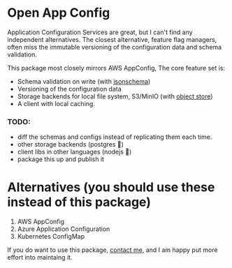 # Open App Config

Application Configuration Services are great, but I can't find any independent alternatives. The closest alternative, feature flag managers, often miss the immutable versioning of the configuration data and schema validation.

 This package most closely mirrors AWS AppConfig, The core feature set is:
- Schema validation on write (with [jsonschema](https://crates.io/crates/jsonschema))
- Versioning of the configuration data
- Storage backends for local file system, S3/MinIO (with [object store](https://crates.io/crates/object_store))
- A client with local caching.

### TODO:
- diff the schemas and configs instead of replicating them each time.
- other storage backends (postgres :eyes:)
- client libs in other languages (nodejs :eyes:)
- package this up and publish it

# Alternatives (you should use these instead of this package)
1. AWS AppConfig
2. Azure Application Configuration
3. Kubernetes ConfigMap

If you do want to use this package, [contact me](https://sachiniyer.com/contact), and I am happy put more effort into maintaing it.
